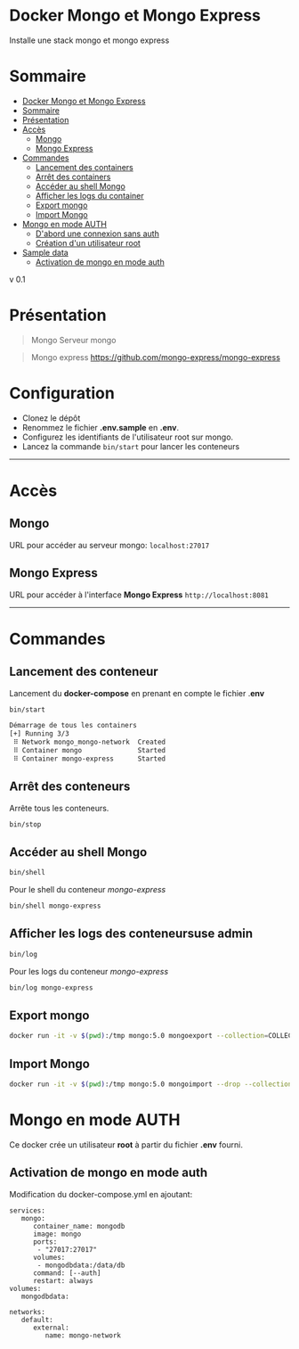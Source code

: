 # Docker Mongo et Mongo Express

Installe une stack mongo et mongo express

# Sommaire

<!-- TOC -->
* [Docker Mongo et Mongo Express](#docker-mongo-et-mongo-express)
* [Sommaire](#sommaire)
* [Présentation](#prsentation)
* [Accès](#accs)
  * [Mongo](#mongo)
  * [Mongo Express](#mongo-express)
* [Commandes](#commandes)
  * [Lancement des containers](#lancement-des-containers)
  * [Arrêt des containers](#arrt-des-containers)
  * [Accéder au shell Mongo](#accder-au-shell-mongo)
  * [Afficher les logs du container](#afficher-les-logs-du-container)
  * [Export mongo](#export-mongo)
  * [Import Mongo](#import-mongo)
* [Mongo en mode AUTH](#mongo-en-mode-auth)
  * [D'abord une connexion sans auth](#dabord-une-connexion-sans-auth)
  * [Création d'un utilisateur root](#cration-dun-utilisateur-root)
* [Sample data](#sample-data)
  * [Activation de mongo en mode auth](#activation-de-mongo-en-mode-auth)
<!-- TOC -->

v 0.1

# Présentation

> Mongo
Serveur mongo

> Mongo express
https://github.com/mongo-express/mongo-express

# Configuration

- Clonez le dépôt
- Renommez le fichier **.env.sample** en **.env**.
- Configurez les identifiants de l'utilisateur root sur mongo.
- Lancez la commande `bin/start` pour lancer les conteneurs

***

# Accès

## Mongo

URL pour accéder au serveur mongo:
`localhost:27017`

## Mongo Express

URL pour accéder à l'interface **Mongo Express**
`http://localhost:8081`

***

# Commandes

## Lancement des conteneur

Lancement du **docker-compose** en prenant en compte le fichier .**env**

```bash
bin/start

Démarrage de tous les containers
[+] Running 3/3
 ⠿ Network mongo_mongo-network  Created                                                                                                   0.1s
 ⠿ Container mongo              Started                                                                                                   2.1s
 ⠿ Container mongo-express      Started                                                                                                   1.9s
```

## Arrêt des conteneurs

Arrête tous les conteneurs.
```bash
bin/stop
```

## Accéder au shell Mongo

```bash
bin/shell
```

Pour le shell du conteneur *mongo-express*

```bash
bin/shell mongo-express
```

## Afficher les logs des conteneursuse admin

```bash
bin/log
```

Pour les logs du conteneur *mongo-express*

```bash
bin/log mongo-express
```

## Export mongo

```bash
docker run -it -v $(pwd):/tmp mongo:5.0 mongoexport --collection=COLLECTION --out=/tmp/COLLECTION.json "mongo+srv://username:password@clusterURL/database"
```

## Import Mongo

```bash
docker run -it -v $(pwd):/tmp mongo:5.0 mongoimport --drop --collection=COLLECTION "mongodb+srv://user:password@clusterURL/database" /tmp/COLLECTION.json
```


# Mongo en mode AUTH

Ce docker crée un utilisateur **root** à partir du fichier **.env** fourni.

## Activation de mongo en mode auth

Modification du docker-compose.yml en ajoutant:
```
services:
   mongo:
      container_name: mongodb
      image: mongo
      ports:
       - "27017:27017"
      volumes:
       - mongodbdata:/data/db
      command: [--auth]
      restart: always
volumes:
   mongodbdata:

networks:
   default:
      external:
         name: mongo-network
```